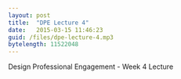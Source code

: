 ```yaml
---
layout: post
title:  "DPE Lecture 4"
date:   2015-03-15 11:46:23
guid: /files/dpe-lecture-4.mp3
bytelength: 11522048
---
```

Design Professional Engagement - Week 4 Lecture
